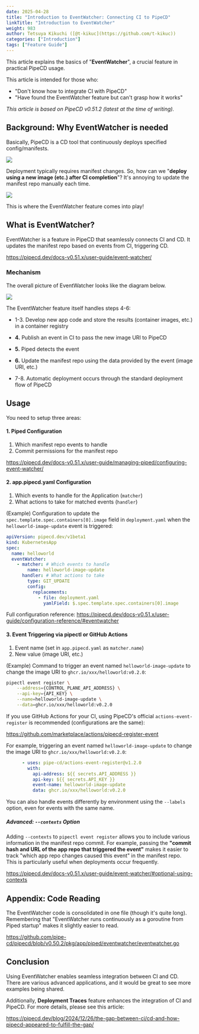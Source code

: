 ```yaml
---
date: 2025-04-28
title: "Introduction to EventWatcher: Connecting CI to PipeCD"
linkTitle: "Introduction to EventWatcher"
weight: 983
author: Tetsuya Kikuchi ([@t-kikuc](https://github.com/t-kikuc))
categories: ["Introduction"]
tags: ["Feature Guide"]
---
```


This article explains the basics of "**EventWatcher**", a crucial feature in practical PipeCD usage.

This article is intended for those who:
- "Don't know how to integrate CI with PipeCD"
- "Have found the EventWatcher feature but can't grasp how it works"

_This article is based on PipeCD v0.51.2 (latest at the time of writing)._

## Background: Why EventWatcher is needed

Basically, PipeCD is a CD tool that continuously deploys specified config/manifests.

![](/images/eventwatcher-only-cd.drawio.png)

Deployment typically requires manifest changes. So, how can we "**deploy using a new image (etc.) after CI completion**"? It's annoying to update the manifest repo manually each time.

![](/images/eventwatcher-problem.drawio.png)

This is where the EventWatcher feature comes into play!

## What is EventWatcher?

EventWatcher is a feature in PipeCD that seamlessly connects CI and CD. It updates the manifest repo based on events from CI, triggering CD.

https://pipecd.dev/docs-v0.51.x/user-guide/event-watcher/

### Mechanism

The overall picture of EventWatcher looks like the diagram below.

![](/images/eventwatcher-overview.drawio.png)

The EventWatcher feature itself handles steps 4-6:

- 1-3. Develop new app code and store the results (container images, etc.) in a container registry
- **4.** Publish an event in CI to pass the new image URI to PipeCD
- **5.** Piped detects the event
- **6.** Update the manifest repo using the data provided by the event (image URI, etc.)

- 7-8. Automatic deployment occurs through the standard deployment flow of PipeCD

## Usage

You need to setup three areas:

#### 1. Piped Configuration

1. Which manifest repo events to handle
2. Commit permissions for the manifest repo

https://pipecd.dev/docs-v0.51.x/user-guide/managing-piped/configuring-event-watcher/

#### 2. app.pipecd.yaml Configuration

1. Which events to handle for the Application (`matcher`)
2. What actions to take for matched events (`handler`)

(Example) Configuration to update the `spec.template.spec.containers[0].image` field in `deployment.yaml` when the `helloworld-image-update` event is triggered:

```yaml
apiVersion: pipecd.dev/v1beta1
kind: KubernetesApp
spec:
  name: helloworld
  eventWatcher:
    - matcher: # Which events to handle
        name: helloworld-image-update
      handler: # What actions to take
        type: GIT_UPDATE
        config:
          replacements:
            - file: deployment.yaml
              yamlField: $.spec.template.spec.containers[0].image
```

Full configuration reference:
https://pipecd.dev/docs-v0.51.x/user-guide/configuration-reference/#eventwatcher

#### 3. Event Triggering via pipectl or GitHub Actions

1. Event name (set in `app.pipecd.yaml` as `matcher.name`)
2. New value (image URI, etc.)

(Example) Command to trigger an event named `helloworld-image-update` to change the image URI to `ghcr.io/xxx/helloworld:v0.2.0`:

```sh
pipectl event register \
    --address={CONTROL_PLANE_API_ADDRESS} \
    --api-key={API_KEY} \
    --name=helloworld-image-update \
    --data=ghcr.io/xxx/helloworld:v0.2.0
```

If you use GitHub Actions for your CI, using PipeCD's official `actions-event-register` is recommended (configurations are the same):

https://github.com/marketplace/actions/pipecd-register-event

For example, triggering an event named `helloworld-image-update` to change the image URI to `ghcr.io/xxx/helloworld:v0.2.0`:
```yaml
      - uses: pipe-cd/actions-event-register@v1.2.0
        with:
          api-address: ${{ secrets.API_ADDRESS }}
          api-key: ${{ secrets.API_KEY }}
          event-name: helloworld-image-update
          data: ghcr.io/xxx/helloworld:v0.2.0
```

You can also handle events differently by environment using the `--labels` option, even for events with the same name.

##### Advanced: `--contexts` Option

Adding `--contexts` to `pipectl event register` allows you to include various information in the manifest repo commit. For example, passing the **"commit hash and URL of the app repo that triggered the event"** makes it easier to track "which app repo changes caused this event" in the manifest repo. This is particularly useful when deployments occur frequently.

https://pipecd.dev/docs-v0.51.x/user-guide/event-watcher/#optional-using-contexts

## Appendix: Code Reading

The EventWatcher code is consolidated in one file (though it's quite long). Remembering that "EventWatcher runs continuously as a goroutine from Piped startup" makes it slightly easier to read.

https://github.com/pipe-cd/pipecd/blob/v0.50.2/pkg/app/piped/eventwatcher/eventwatcher.go

## Conclusion

Using EventWatcher enables seamless integration between CI and CD. There are various advanced applications, and it would be great to see more examples being shared.

Additionally, **Deployment Traces** feature enhances the integration of CI and PipeCD. For more details, please see this article:

https://pipecd.dev/blog/2024/12/26/the-gap-between-ci/cd-and-how-pipecd-appeared-to-fulfill-the-gap/
